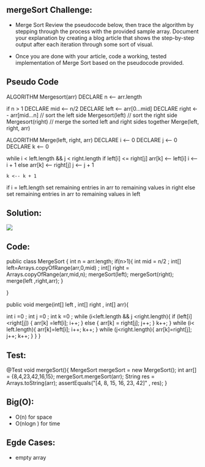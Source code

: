 ## mergeSort Challenge:
- Merge Sort Review the pseudocode below, then trace the algorithm by stepping through the process with the provided sample array. Document your explanation by creating a blog article that shows the step-by-step output after each iteration through some sort of visual.

* Once you are done with your article, code a working, tested implementation of Merge Sort based on the pseudocode provided.

## Pseudo Code

ALGORITHM Mergesort(arr) DECLARE n <-- arr.length

if n > 1
  DECLARE mid <-- n/2
  DECLARE left <-- arr[0...mid]
  DECLARE right <-- arr[mid...n]
  // sort the left side
  Mergesort(left)
  // sort the right side
  Mergesort(right)
  // merge the sorted left and right sides together
  Merge(left, right, arr)


ALGORITHM Merge(left, right, arr) DECLARE i <-- 0 DECLARE j <-- 0 DECLARE k <-- 0

while i < left.length && j < right.length
    if left[i] <= right[j]
        arr[k] <-- left[i]
        i <-- i + 1
    else
        arr[k] <-- right[j]
        j <-- j + 1

    k <-- k + 1

if i = left.length
   set remaining entries in arr to remaining values in right
else
   set remaining entries in arr to remaining values in left

## Solution:

![](https://i.ytimg.com/vi/JSceec-wEyw/maxresdefault.jpg)


## Code:

public class MergeSort {
int n = arr.length;
if(n>1){
  int mid = n/2 ;
  int[] left=Arrays.copyOfRange(arr,0,mid) ;
  int[] right = Arrays.copyOfRange(arr,mid,n);
  mergeSort(left);
  mergeSort(right);
  merge(left ,right,arr);
}

}

public void merge(int[] left , int[] right , int[] arr){

int i =0 ;
int j =0 ;
int k =0 ;
while (i<left.length && j <right.length){
  if (left[i] <right[j])
  { arr[k] =left[i];
    i++; }
  else {
    arr[k] = right[j];
    j++;
  }
  k++; }
  while (i< left.length){
    arr[k]=left[i];
    i++; k++;
  }
 while (j<right.length){
   arr[k]=right[j];
   j++; k++; }
} }


## Test:

@Test void mergeSort(){
MergeSort mergeSort = new MergeSort();
int arr[] = {8,4,23,42,16,15};
mergeSort.mergeSort(arr);
 String res = Arrays.toString(arr); 
 assertEquals("[4, 8, 15, 16, 23, 42]" , res); }

## Big(O):

- O(n) for space 
- O(nlogn ) for time

## Egde Cases:
- empty array